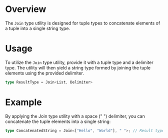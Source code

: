 # Overview
The `Join` type utility is designed for tuple types to concatenate elements of a tuple into a single string type.

# Usage
To utilize the `Join` type utility, provide it with a tuple type and a delimiter type. The utility will then yield a string type formed by joining the tuple elements using the provided delimiter.
```typescript
type ResultType = Join<List, Delimiter>
```

# Example
By applying the Join type utility with a space (" ") delimiter, you can concatenate the tuple elements into a single string:
```typescript
type ConcatenatedString = Join<["Hello", "World"], " ">; // Result type: "Hello World"
```
